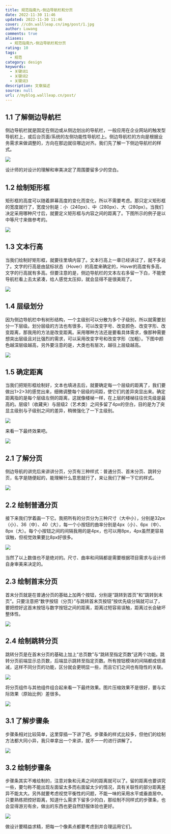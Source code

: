 ```yaml
---
title: 规范指南九-侧边导航栏和分页
date: 2022-11-30 11:46
updated: 2022-11-30 11:46
cover: //cdn.wallleap.cn/img/post/1.jpg
author: Luwang
comments: true
aliases:
  - 规范指南九-侧边导航栏和分页
rating: 10
tags:
  - 规范
category: design
keywords:
  - 关键词1
  - 关键词2
  - 关键词3
description: 文章描述
source: null
url: //myblog.wallleap.cn/post/
---
```


## 1.1 了解侧边导航栏

侧边导航栏就是固定在侧边或从侧边划出的导航栏，一般应用在企业网站的触发型导航栏上，或后台页面/系统的左侧功能性导航栏上。侧边导航栏的方向是根据业务需求来做调整的，方向在那边就往哪边对齐。我们先了解一下侧边导航栏的样式。

![](https://cdn.wallleap.cn/img/pic/illustrtion/202211301344223.png)

设计师的对设计的理解和审美决定了周围要留多少的空白。

## 1.2 绘制矩形框

矩形框的高度可以随着屏幕高度的变化而变化，所以不需要考虑。那只定义矩形框的宽度就行了，宽度分别是：小（240px）、中（280px）、大（280px）。当我们决定采用哪种尺寸后，就要定义矩形框与内容之间的距离了。下图所示的例子是以中等尺寸来做参考的。

![](https://cdn.wallleap.cn/img/pic/illustrtion/202211301434563.png)

## 1.3 文本行高

当我们绘制好矩形框，就要往里填内容了。文本行高上一章已经讲过了，就不多说了。文字的行高是由鼠标状态（Hover）的高度来确定的，Hover的高度有多高，文字的行高就有多高。但要注意的是，侧边导航栏的文本左右多留一下白，不能使导航栏看上去太紧凑，给人感觉太压抑，就会显得不是很美观了。

![](https://cdn.wallleap.cn/img/pic/illustrtion/202211301435754.png)

## 1.4 层级划分

因为侧边导航栏中有树形结构，一个主级别可以分散为多个子级别，所以就需要划分一下层级。划分层级的方法也有很多，可以改变字号、改变颜色、改变字形、改变距离，那我用的方法是改变距离。采用哪种方法还是要看具体需求，像那种需要想突出层级且对比强烈的需求，可以采用改变字号和改变字形（加粗）。下图中颜色越深层级越高，另外要注意的是，大类也有层次，越往上层级越高。

![](https://cdn.wallleap.cn/img/pic/illustrtion/202211301435499.png)

## 1.5 确定距离

当我们把矩形框绘制好，文本也填进去后，就要确定每一个层级的距离了，我们要做出1>2>3的感觉出来，细微调整每个层级的间距，使它们的差异突显出来。确定距离指的是每个层级左侧的距离，这就像楼梯一样，在上层的楼梯往往优先级是最高的。层级1（收藏夹）与层级2（艺术类）之间多留了4px的空白，目的是为了突显主级别与子级别之间的差异，稍微强化了一下主级别。

![](https://cdn.wallleap.cn/img/pic/illustrtion/202211301436642.png)

来看一下最终效果吧。

![](https://cdn.wallleap.cn/img/pic/illustrtion/202211301436286.png)

## 2.1 了解分页

侧边导航的讲完后来讲讲分页，分页有三种样式：普通分页、首末分页、跳转分页，名字是随便起的，能理解什么意思就行了，来让我们了解一下它的样式。

![](https://cdn.wallleap.cn/img/pic/illustrtion/202211301436326.png)

## 2.2 绘制普通分页

接下来我们学着画一下它。我把所有的分页分为三种尺寸（大中小），分别是32px（小）、36（中）、40（大），每一个小按钮的曲率分别是4px（小）、6px（中）、8px（大）。每个小按钮之间的间隔我用的是4px，也可以用8px，4px虽然更容易误触，但视觉效果要比8px好很多。

![](https://cdn.wallleap.cn/img/pic/illustrtion/202211301436214.png)

当然了以上数值也不是绝对的。尺寸、曲率和间隔都是需要根据项目需求与设计师自身审美来决定的。

## 2.3 绘制首末分页

首末分页就是在普通分页的基础上加两个按钮，分别是“跳转到首页”和“跳转到末页”。只要注意把“数字按钮（分页）”与跳转首末页按钮”按优先级分隔就可以了，要把控好这首末按钮与数字按钮之间的距离，距离过短容易误触，距离过长会破坏整体性。

![](https://cdn.wallleap.cn/img/pic/illustrtion/202211301437334.png)


## 2.4 绘制跳转分页

跳转分页是在首末分页的基础上加上“总页数”与“跳转至指定页数”这两个功能。跳转分页前端显示总页数，后端显示跳转至指定页数。所有按钮模块的间隔都成倍递减，这样不同分页的功能，区分就会更明显一些，而且它们之间也有隐性的关联。

![](https://cdn.wallleap.cn/img/pic/illustrtion/202211301437416.png)

将分页组件与其他组件组合起来看一下最终效果。图片压缩效果不是很好，要与实际效果（原始比例）差很多。

![](https://cdn.wallleap.cn/img/pic/illustrtion/202211301437910.png)

## 3.1 了解步骤条

步骤条相对比较简单，这里穿插一下讲了吧。步骤条的样式比较多，但他们的绘制方法都大同小异，我只单拿出一个来讲，就不一一的进行讲解了。

![](https://cdn.wallleap.cn/img/pic/illustrtion/202211301438944.png)

## 3.2 绘制步骤条

步骤条其实不难绘制的，注意对象和元素之间的距离就可以了。留的距离也要讲究一些，要匀称不能出现左面留太多而右面留太少的情况，具有关联性的部分距离差异不能太大。另外就要考虑视觉平衡性的问题，不能一味的采用水平或垂直居中。只要熟练把控好距离，知道什么需求下留多少的白，那绘制不同样式的步骤条，也会显得游刃有余，做出的东西也更自然舒服体验也更好。

![](https://cdn.wallleap.cn/img/pic/illustrtion/202211301438160.png)

做设计要精益求精，把每一个像素点都要考虑到并合理运用它们。


















